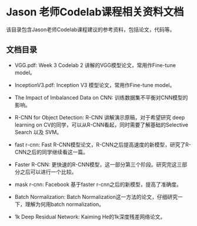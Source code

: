 # Jason 老师Codelab课程相关资料文档

该目录包含Jason老师Codelab课程建议的参考资料，包括论文，代码等。

## 文档目录

 - VGG.pdf: Week 3 Codelab 2 讲解的VGG模型论文，常用作Fine-tune model。

 - InceptionV3.pdf: Inception V3 模型论文，常用作Fine-tune model。

 - The Impact of Imbalanced Data on CNN: 训练数据集不平衡对CNN模型的影响。

 - R-CNN for Object Detection: R-CNN 讲解演示原稿，对于希望研究 deep learning on CV的同学，可以从R-CNN看起，同时需要了解基础的Selective Search 以及 SVM。

 - fast r-cnn: Fast R-CNN模型论文，R-CNN之后提高速度的新模型，研究了R-CNN之后的同学继续看这一篇。

 - Faster R-CNN: 更快速的R-CNN模型，这一部分第三个阶段。研究完这三部分之后可以进行一个比较。

 - mask r-cnn: Facebook 基于faster r-cnn之后的新模型，提高了准确度。

 - Batch Normalization: Batch Normalization这一方法的论文，仔细研究一下，理解为何用batch normalization。

- 1k Deep Residual Network: Kaiming He的1k深度残差网络论文。

